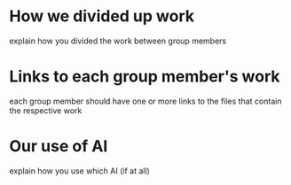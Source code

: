 # How we divided up work
explain how you divided the work between group members

# Links to each group member's work 
each group member should have one or more links to the files that contain the respective work

# Our use of AI 
explain how you use which AI (if at all)